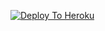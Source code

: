 [![Deploy To Heroku](https://www.herokucdn.com/deploy/button.svg)](https://heroku.com/deploy?template=https://github.com/Krishna00008/Gagan)
